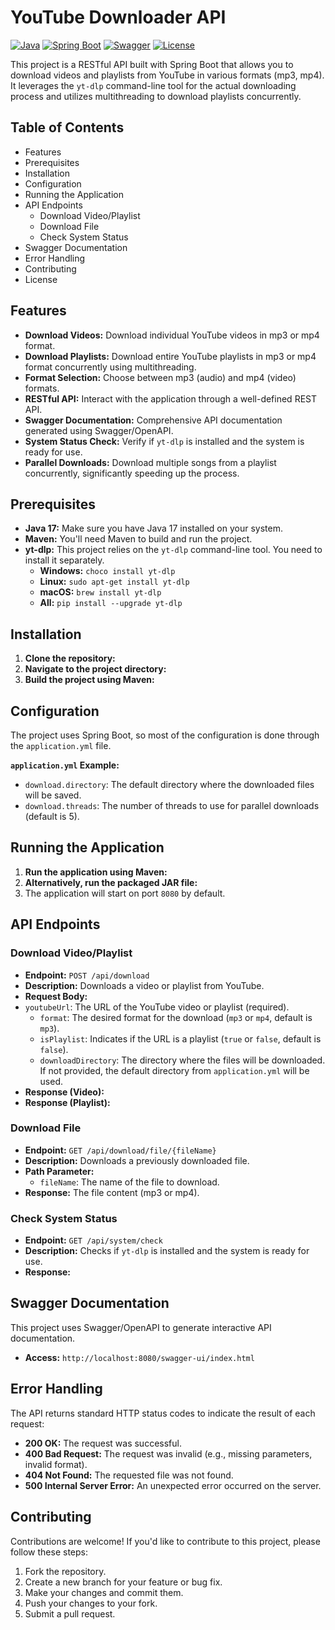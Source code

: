 # YouTube Downloader API

[![Java](https://img.shields.io/badge/Java-17-blue)](https://www.java.com/)
[![Spring Boot](https://img.shields.io/badge/Spring%20Boot-3.4.3-green)](https://spring.io/projects/spring-boot)
[![Swagger](https://img.shields.io/badge/Swagger-OpenAPI%203.0-orange)](https://swagger.io/)
[![License](https://img.shields.io/badge/License-MIT-yellow.svg)](https://opensource.org/licenses/MIT)

This project is a RESTful API built with Spring Boot that allows you to download videos and playlists from YouTube in various formats (mp3, mp4). It leverages the `yt-dlp` command-line tool for the actual downloading process and utilizes multithreading to download playlists concurrently.

## Table of Contents

-   Features
-   Prerequisites
-   Installation
-   Configuration
-   Running the Application
-   API Endpoints
    -   Download Video/Playlist
    -   Download File
    -   Check System Status
-   Swagger Documentation
-   Error Handling
-   Contributing
-   License

## Features

-   **Download Videos:** Download individual YouTube videos in mp3 or mp4 format.
-   **Download Playlists:** Download entire YouTube playlists in mp3 or mp4 format concurrently using multithreading.
-   **Format Selection:** Choose between mp3 (audio) and mp4 (video) formats.
-   **RESTful API:** Interact with the application through a well-defined REST API.
-   **Swagger Documentation:** Comprehensive API documentation generated using Swagger/OpenAPI.
-   **System Status Check:** Verify if `yt-dlp` is installed and the system is ready for use.
-   **Parallel Downloads:** Download multiple songs from a playlist concurrently, significantly speeding up the process.

## Prerequisites

-   **Java 17:** Make sure you have Java 17 installed on your system.
-   **Maven:** You'll need Maven to build and run the project.
-   **yt-dlp:** This project relies on the `yt-dlp` command-line tool. You need to install it separately.
    -   **Windows:** `choco install yt-dlp`
    -   **Linux:** `sudo apt-get install yt-dlp`
    -   **macOS:** `brew install yt-dlp`
    -   **All:** `pip install --upgrade yt-dlp`

## Installation

1.  **Clone the repository:**
2.  **Navigate to the project directory:**
3.  **Build the project using Maven:**

## Configuration

The project uses Spring Boot, so most of the configuration is done through the `application.yml` file.

**`application.yml` Example:**
-   `download.directory`: The default directory where the downloaded files will be saved.
-   `download.threads`: The number of threads to use for parallel downloads (default is 5).

## Running the Application

1.  **Run the application using Maven:**
2.  **Alternatively, run the packaged JAR file:**
3. The application will start on port `8080` by default.

## API Endpoints

### Download Video/Playlist

-   **Endpoint:** `POST /api/download`
-   **Description:** Downloads a video or playlist from YouTube.
-   **Request Body:**
-   `youtubeUrl`: The URL of the YouTube video or playlist (required).
    -   `format`: The desired format for the download (`mp3` or `mp4`, default is `mp3`).
    -   `isPlaylist`: Indicates if the URL is a playlist (`true` or `false`, default is `false`).
    -   `downloadDirectory`: The directory where the files will be downloaded. If not provided, the default directory from `application.yml` will be used.
-   **Response (Video):**
-   **Response (Playlist):**

### Download File

-   **Endpoint:** `GET /api/download/file/{fileName}`
-   **Description:** Downloads a previously downloaded file.
-   **Path Parameter:**
    -   `fileName`: The name of the file to download.
-   **Response:** The file content (mp3 or mp4).

### Check System Status

-   **Endpoint:** `GET /api/system/check`
-   **Description:** Checks if `yt-dlp` is installed and the system is ready for use.
-   **Response:**

## Swagger Documentation

This project uses Swagger/OpenAPI to generate interactive API documentation.

-   **Access:** `http://localhost:8080/swagger-ui/index.html`

## Error Handling

The API returns standard HTTP status codes to indicate the result of each request:

-   **200 OK:** The request was successful.
-   **400 Bad Request:** The request was invalid (e.g., missing parameters, invalid format).
-   **404 Not Found:** The requested file was not found.
-   **500 Internal Server Error:** An unexpected error occurred on the server.

## Contributing

Contributions are welcome! If you'd like to contribute to this project, please follow these steps:

1.  Fork the repository.
2.  Create a new branch for your feature or bug fix.
3.  Make your changes and commit them.
4.  Push your changes to your fork.
5.  Submit a pull request.